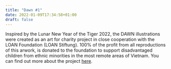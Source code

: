 ```yaml
---
title: "Dawn #1"
date: 2022-01-09T17:34:58+01:00
draft: false
---
```


Inspired by the Lunar New Year of the Tiger 2022, the DAWN illustrations were created as an art for charity project in close cooperation with the LOAN Foundation (LOAN Stiftung). 100% of the profit from all reproductions of this arwork, is donated to the foundation to support disadvantaged children from ethnic minorities in the most remote areas of Vietnam.
You can find out more about the project [here](https://seraphine-arts.com/en/charity/).
